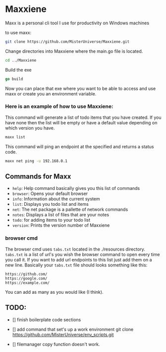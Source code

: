 # Maxxiene
Maxx is a personal cli tool I use for productivity on Windows machines

to use maxx:
```BASH
git clone https://github.com/MisterUniverse/Maxxiene.git

```

Change directories into Maxxiene where the main.go file is located.

```BASH
cd ../Maxxiene
```

Build the exe
```GO
go build
```

Now you can place that exe where you want to be able to access and use maxx or create you an environment variable.

### Here is an example of how to use Maxxiene:

This command will generate a list of todo items that you have created. If you have none then the list will be empty or have a default value depending on which version you have.
```BASH
maxx list
```

This command will ping an endpoint at the specified and returns a status code.
```BASH
maxx net ping -u 192.168.0.1
```


## Commands for Maxx
- `help`: Help command basically gives you this list of commands
- `browser`: Opens your default browser
- `info`: Information about the current system
- `list`: Displays you todo list and items
- `net`: The net package is a pallette of network commands
- `notes`: Displays a list of files that are your notes
- `todo`: for adding items to your todo list
- `version`: Prints the version number of Maxxiene



### browser cmd
The browser cmd uses `tabs.txt` located in the ./resources directory. `tabs.txt` is a list of url's you wish the browser command to open every time you call it. If you want to add url endpoints to this list just add them on a new line. Basically your `tabs.txt` file should looks something like this:

```
https://github.com/
https://google.com/
https://example.com/

```

You can add as many as you would like (I think).

## TODO:
- [] finish boilerplate code sections
- [] add command that set's up a work environment
    git clone https://github.com/MisterUniverse/env_scripts.git

- [] filemanager copy function doesn't work.